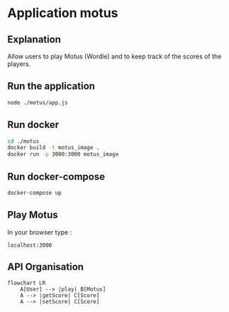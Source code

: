 # Application motus

## Explanation

Allow users to play Motus (Wordle) and to keep track of the scores of the players.



## Run the application

```bash
node ./motus/app.js
```

## Run docker

```bash
cd ./motus
docker build -t motus_image .
docker run -p 3000:3000 motus_image
```

## Run docker-compose

```bash
docker-compose up
```

## Play Motus

In your browser type :
```
localhost:3000
```

## API Organisation

```mermaid
flowchart LR
    A[User] --> |play| B[Motus]
    A --> |getScore| C[Score]
    A --> |setScore| C[Score]
```


